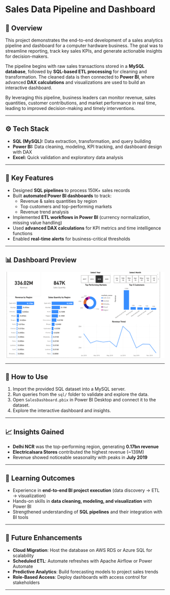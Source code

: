 # Sales Data Pipeline and Dashboard  

## 📌 Overview  
This project demonstrates the end-to-end development of a sales analytics pipeline and dashboard for a computer hardware business. The goal was to streamline reporting, track key sales KPIs, and generate actionable insights for decision-makers.  

The pipeline begins with raw sales transactions stored in a **MySQL database**, followed by **SQL-based ETL processing** for cleaning and transformation. The cleaned data is then connected to **Power BI**, where advanced **DAX calculations** and visualizations are used to build an interactive dashboard.  

By leveraging this pipeline, business leaders can monitor revenue, sales quantities, customer contributions, and market performance in real time, leading to improved decision-making and timely interventions.  

---

## ⚙️ Tech Stack  
- **SQL (MySQL):** Data extraction, transformation, and query building  
- **Power BI:** Data cleaning, modeling, KPI tracking, and dashboard design with DAX  
- **Excel:** Quick validation and exploratory data analysis  

---

## 🔑 Key Features  
- Designed **SQL pipelines** to process 150K+ sales records  
- Built **automated Power BI dashboards** to track:  
  - Revenue & sales quantities by region  
  - Top customers and top-performing markets  
  - Revenue trend analysis  
- Implemented **ETL workflows in Power BI** (currency normalization, missing value handling)  
- Used **advanced DAX calculations** for KPI metrics and time intelligence functions  
- Enabled **real-time alerts** for business-critical thresholds  

---

## 📊 Dashboard Preview  
![Sales Dashboard Screenshot](Dashboard/Dashboard_Preview.png)  

---

## 🚀 How to Use  
1. Import the provided SQL dataset into a MySQL server.  
2. Run queries from the `sql/` folder to validate and explore the data.  
3. Open `SalesDashboard.pbix` in Power BI Desktop and connect it to the dataset.  
4. Explore the interactive dashboard and insights.  

---

## 📈 Insights Gained  
- **Delhi NCR** was the top-performing region, generating **0.17bn revenue**  
- **Electricalsara Stores** contributed the highest revenue (~139M)  
- Revenue showed noticeable seasonality with peaks in **July 2019**  

---

## 📌 Learning Outcomes  
- Experience in **end-to-end BI project execution** (data discovery → ETL → visualization)  
- Hands-on skills in **data cleaning, modeling, and visualization** with Power BI  
- Strengthened understanding of **SQL pipelines** and their integration with BI tools  

---

## 🔮 Future Enhancements  
- **Cloud Migration**: Host the database on AWS RDS or Azure SQL for scalability  
- **Scheduled ETL**: Automate refreshes with Apache Airflow or Power Automate  
- **Predictive Analytics**: Build forecasting models to project sales trends  
- **Role-Based Access**: Deploy dashboards with access control for stakeholders  

---


